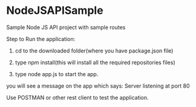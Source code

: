 # NodeJSAPISample
Sample Node JS API project with sample routes


Step to Run the application:
1. cd to the downloaded folder(where you have package.json file)

2. type npm install(this will install all the required repositories files)

3. type node app.js to start the app.

you will see a message on the app which says:
Server listening at port 80

Use POSTMAN or other rest client to test the application.
